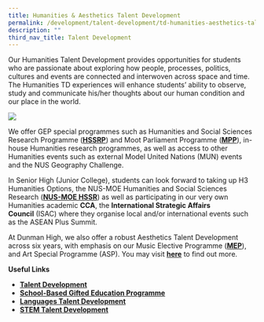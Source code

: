 ```yaml
---
title: Humanities & Aesthetics Talent Development
permalink: /development/talent-development/td-humanities-aesthetics-talent-development/
description: ""
third_nav_title: Talent Development
---
```



Our Humanities Talent Development provides opportunities for students who are passionate about exploring how people, processes, politics, cultures and events are connected and interwoven across space and time. The Humanities TD experiences will enhance students’ ability to observe, study and communicate his/her thoughts about our human condition and our place in the world.

![](https://dunmanhigh.moe.edu.sg/wp-content/uploads/2020/05/td-Humanities-Aesthetics.jpg)


We offer GEP special programmes such as Humanities and Social Sciences Research Programme (**[HSSRP](https://www.moe.gov.sg/education/programmes/gifted-education-programme/special-programmes/humanities-and-social-sciences-research-programme)**) and Moot Parliament Programme (**[MPP](https://www.moe.gov.sg/education/programmes/gifted-education-programme/special-programmes/moot-parliament-programme)**), in-house Humanities research programmes, as well as access to other Humanities events such as external Model United Nations (MUN) events and the NUS Geography Challenge.
    
In Senior High (Junior College), students can look forward to taking up H3 Humanities Options, the NUS-MOE Humanities and Social Sciences Research (**[NUS-MOE HSSR](https://www.moe.gov.sg/education/programmes/gifted-education-programme/nus-moe-humanities-and-social-sciences-research-(hssr))**) as well as participating in our very own Humanities academic **CCA**, the **International Strategic Affairs Council** (ISAC) where they organise local and/or international events such as the ASEAN Plus Summit.
    
 At Dunman High, we also offer a robust Aesthetics Talent Development across six years, with emphasis on our Music Elective Programme (**[MEP](https://beta.moe.gov.sg/secondary/courses/express/electives/?term=MOE%20Special%20Music%20Programmes&_ga=2.76568597.1653195246.1579834592-5264023.1552283248&subterm=Music%20Elective%20Programme%20(MEP))**), and Art Special Programme (ASP). You may visit **[here](https://dunmanhigh.moe.edu.sg/academic/aesthetics-programme/)** to find out more.
    
**Useful Links**
    
   *   [**Talent Development**](https://dunmanhigh.moe.edu.sg/talent-development/)
   *   **[School-Based Gifted Education Programme](https://dunmanhigh.moe.edu.sg/td-sbge-programme/)**
   *   **[Languages Talent Development](https://dunmanhigh.moe.edu.sg/td-languages/)** 
   *   **[STEM Talent Development](https://dunmanhigh.moe.edu.sg/td-stem/)**